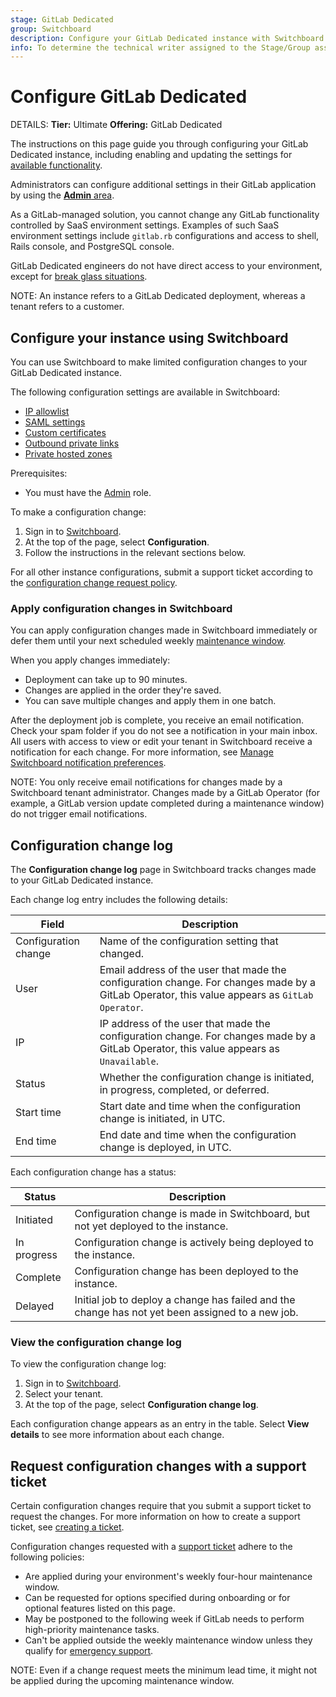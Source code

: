 ```yaml
---
stage: GitLab Dedicated
group: Switchboard
description: Configure your GitLab Dedicated instance with Switchboard.
info: To determine the technical writer assigned to the Stage/Group associated with this page, see https://handbook.gitlab.com/handbook/product/ux/technical-writing/#assignments
---
```


# Configure GitLab Dedicated

DETAILS:
**Tier:** Ultimate
**Offering:** GitLab Dedicated

The instructions on this page guide you through configuring your GitLab Dedicated instance, including enabling and updating the settings for [available functionality](../../../subscriptions/gitlab_dedicated/index.md#available-features).

Administrators can configure additional settings in their GitLab application by using the [**Admin** area](../../admin_area.md).

As a GitLab-managed solution, you cannot change any GitLab functionality controlled by SaaS environment settings. Examples of such SaaS environment settings include `gitlab.rb` configurations and access to shell, Rails console, and PostgreSQL console.

GitLab Dedicated engineers do not have direct access to your environment, except for [break glass situations](../../../subscriptions/gitlab_dedicated/index.md#access-controls).

NOTE:
An instance refers to a GitLab Dedicated deployment, whereas a tenant refers to a customer.

## Configure your instance using Switchboard

You can use Switchboard to make limited configuration changes to your GitLab Dedicated instance.

The following configuration settings are available in Switchboard:

- [IP allowlist](../configure_instance/network_security.md#ip-allowlist)
- [SAML settings](../configure_instance/saml.md)
- [Custom certificates](../configure_instance/network_security.md#custom-certificates)
- [Outbound private links](../configure_instance/network_security.md#outbound-private-link)
- [Private hosted zones](../configure_instance/network_security.md#private-hosted-zones)

Prerequisites:

- You must have the [Admin](../configure_instance/users_notifications.md#add-switchboard-users) role.

To make a configuration change:

1. Sign in to [Switchboard](https://console.gitlab-dedicated.com/).
1. At the top of the page, select **Configuration**.
1. Follow the instructions in the relevant sections below.

For all other instance configurations, submit a support ticket according to the
[configuration change request policy](../configure_instance/index.md#request-configuration-changes-with-a-support-ticket).

### Apply configuration changes in Switchboard

You can apply configuration changes made in Switchboard immediately or defer them until your next scheduled weekly [maintenance window](../../dedicated/maintenance.md#maintenance-windows).

When you apply changes immediately:

- Deployment can take up to 90 minutes.
- Changes are applied in the order they're saved.
- You can save multiple changes and apply them in one batch.

After the deployment job is complete, you receive an email notification. Check your spam folder if you do not see a notification in your main inbox.
All users with access to view or edit your tenant in Switchboard receive a notification for each change. For more information, see [Manage Switchboard notification preferences](../configure_instance/users_notifications.md#manage-notification-preferences).

NOTE:
You only receive email notifications for changes made by a Switchboard tenant administrator. Changes made by a GitLab Operator (for example, a GitLab version update completed during a maintenance window) do not trigger email notifications.

## Configuration change log

The **Configuration change log** page in Switchboard tracks changes made to your GitLab Dedicated instance.

Each change log entry includes the following details:

| Field                | Description                                                                                                                                   |
|----------------------|-----------------------------------------------------------------------------------------------------------------------------------------------|
| Configuration change | Name of the configuration setting that changed.                                                                                               |
| User                 | Email address of the user that made the configuration change. For changes made by a GitLab Operator, this value appears as `GitLab Operator`. |
| IP                   | IP address of the user that made the configuration change. For changes made by a GitLab Operator, this value appears as `Unavailable`.        |
| Status               | Whether the configuration change is initiated, in progress, completed, or deferred.                                                           |
| Start time           | Start date and time when the configuration change is initiated, in UTC.                                                                       |
| End time             | End date and time when the configuration change is deployed, in UTC.                                                                          |

Each configuration change has a status:

| Status | Description |
|---|---|
| Initiated | Configuration change is made in Switchboard, but not yet deployed to the instance. |
| In progress | Configuration change is actively being deployed to the instance. |
| Complete | Configuration change has been deployed to the instance. |
| Delayed | Initial job to deploy a change has failed and the change has not yet been assigned to a new job. |

### View the configuration change log

To view the configuration change log:

1. Sign in to [Switchboard](https://console.gitlab-dedicated.com/).
1. Select your tenant.
1. At the top of the page, select **Configuration change log**.

Each configuration change appears as an entry in the table. Select **View details** to see more information about each change.

## Request configuration changes with a support ticket

Certain configuration changes require that you submit a support ticket to request the changes. For more information on how to create a support ticket, see [creating a ticket](https://about.gitlab.com/support/portal/#creating-a-ticket).

Configuration changes requested with a [support ticket](https://support.gitlab.com/hc/en-us/requests/new?ticket_form_id=4414917877650) adhere to the following policies:

- Are applied during your environment's weekly four-hour maintenance window.
- Can be requested for options specified during onboarding or for optional features listed on this page.
- May be postponed to the following week if GitLab needs to perform high-priority maintenance tasks.
- Can't be applied outside the weekly maintenance window unless they qualify for [emergency support](https://about.gitlab.com/support/#how-to-engage-emergency-support).

NOTE:
Even if a change request meets the minimum lead time, it might not be applied during the upcoming maintenance window.
